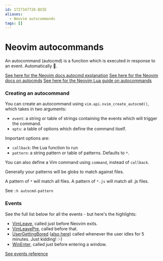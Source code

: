 ```yaml
---
id: 1727347728-BXIE
aliases:
  - Neovim autocommands
tags: []
---
```


# Neovim autocommands

An autocommand (autocmd) is a function which is executed in response to an event. Automatically 👻.

[See here for the Neovim docs autocmd explanation](https://neovim.io/doc/user/usr_40.html#40.3)
[See here for the Neovim docs on autocmds](https://neovim.io/doc/user/autocmd.html)
[See here for the Neovim Lua guide on autocommands](https://neovim.io/doc/user/lua-guide.html#_autocommands)

### Creating an autocommand

You can create an autocommand using `vim.api.nvim_create_autocmd()`, which takes in two arguments:
- `event`: a string or table of strings containing the events which will trigger the command.
- `opts`: a table of options which define the command itself.

Important options are:
- `callback`: the Lua function to run
- `pattern`: a string pattern or table of patterns. Defaults to `*`.

You can also define a Vim command using `command`, instead of `callback`.

Generally your patterns will be globs to match against files.

A pattern of `*` will match all files.
A pattern of `*.js` will match all .js files.

See `:h autocmd-pattern`

### Events

See the full list below for all the events - but here's the highlights:
- [VimLeave](https://neovim.io/doc/user/autocmd.html#VimLeave), called just before Neovim exits.
- [VimLeavePre](https://neovim.io/doc/user/autocmd.html#VimLeavePre), called before that.
- [UserGettingBored](https://vimdoc.sourceforge.net/htmldoc/autocmd.html#UserGettingBored) ([also here](https://neovim.io/doc/user/autocmd.html#UserGettingBored)) called whenever the user idles for 5 minutes. Just kidding! :-)
- [WinEnter](https://neovim.io/doc/user/autocmd.html#WinEnter), called just before entering a window.

[See events reference](https://neovim.io/doc/user/autocmd.html#_5.-events)

